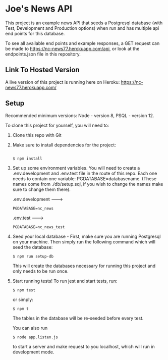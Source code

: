 # Joe's News API

This project is an example news API that seeds a Postgresql database (with Test, Development and Production options) when run and has multiple api end points for this database.

To see all available end points and example responses, a GET request can be made to https://nc-news77.herokuapp.com/api, or look at the endpoints.json file in this repository.

## Link To Hosted Version

A live version of this project is running here on Heroku: https://nc-news77.herokuapp.com/

## Setup

Recommended minimum versions: Node - version 8, PSQL - version 12.

To clone this project for yourself, you will need to:

1.  Clone this repo with Git

2.  Make sure to install dependencies for the project:

    ```

    $ npm install
    ```

3.  Set up some environment variables. You will need to create a .env.development and .env.test file in the route of this repo. Each one needs to contain one variable: PGDATABASE=databasename. (These names come from ./db/setup.sql, if you wish to change the names make sure to change them there).

    .env.development --->

    ```
    PGDATABASE=nc_news
    ```

    .env.test --->

    ```
    PGDATABASE=nc_news_test
    ```

4.  Seed your local database - First, make sure you are running Postgresql on your machine. Then simply run the following command which will seed the database:

    ```
    $ npm run setup-db
    ```

    This will create the databases necessary for running this project and only needs to be run once.

5.  Start running tests! To run jest and start tests, run:

    ```
    $ npm test
    ```

    or simply:

    ```
    $ npm t
    ```

    The tables in the database will be re-seeded before every test.

    You can also run

    ```
    $ node app.listen.js
    ```

    to start a server and make request to you localhost, which will run in development mode.
